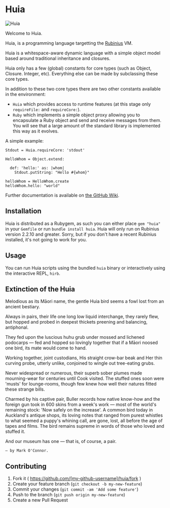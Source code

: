 # Huia

![Huia](https://raw.githubusercontent.com/jamesotron/Huia/master/img/Huia.png)

Welcome to Huia.

Huia, is a programming language targetting the [Rubinius](http://rubini.us) VM.

Huia is a whitespace-aware dynamic language with a simple object model based
around traditional inheritance and closures.

Huia only has a few (global) constants for core types (such as Object, Closure.
Integer, etc).  Everything else can be made by subclassing these core types.

In addition to these two core types there are two other constants available in
the environment:

  - `Huia` which provides access to runtime features (at this stage only
     `requireFile:` and `requireCore:`).
  - `Ruby` which implements a simple object proxy allowing you to encapsulate
    a Ruby object and send and receive messages from them.  You will see that
    a large amount of the standard library is implemented this way as it
    evolves.

A simple example:

```huia
Stdout = Huia.requireCore: 'stdout'

HelloWhom = Object.extend:

  def: 'hello:' as: |whom|
    Stdout.putString: "Hello #{whom}"

helloWhom = HelloWhom.create
helloWhom.hello: "world"
```

Further documentation is available on
[the GitHub Wiki](https://github.com/jamesotron/Huia/wiki).

## Installation

Huia is distributed as a Rubygem, as such you can either place `gem "huia"` in
your `Gemfile` or run `bundle install huia`.  Huia will only run on Rubinius
version 2.2.10 and greater.  Sorry, but if you don't have a recent Rubinius
installed, it's not going to work for you.

## Usage

You can run Huia scripts using the bundled `huia` binary or interactively
using the interactive REPL, `hirb`.

## Extinction of the Huia

Melodious as its Māori name, the gentle Huia bird
seems a fowl lost from an ancient bestiary.

Always in pairs, their life one long low liquid interchange,
they rarely flew, but hopped and probed in deepest thickets
preening and balancing, antiphonal.

They fed upon the luscious huhu grub
under mossed and lichened podocarps
— fed and hopped so lovingly together
that if a Māori noosed one bird, its mate would come to hand.

Working together, joint custodians, His straight crow-bar beak
and Her thin curving probe, utterly unlike, conjoined
to wingle out tree-eating grubs.

Never widespread or numerous, their superb sober
plumes made mourning-wear for centuries
until Cook visited.  The stuffed ones soon
were 'musts' for lounge-rooms, though few knew
how well their natures fitted these strange bills.

Charmed by his captive pair,
Buller records how native know-how and the foreign gun
took in 600 skins from a week's work
— most of the world's remaining stock:
'Now safely on the increase'. A common bird today
in Auckland's antique shops, its loving notes
that ranged from purest whistles to what seemed
a puppy's whining call, are gone, lost,
all before the age of tapes and films.
The bird remains supreme in words
of those who loved and stuffed it.

And our museum has one — that is,
of course, a pair.

    — by Mark O'Connor.

## Contributing

1. Fork it ( https://github.com/[my-github-username]/huia/fork )
2. Create your feature branch (`git checkout -b my-new-feature`)
3. Commit your changes (`git commit -am 'Add some feature'`)
4. Push to the branch (`git push origin my-new-feature`)
5. Create a new Pull Request
